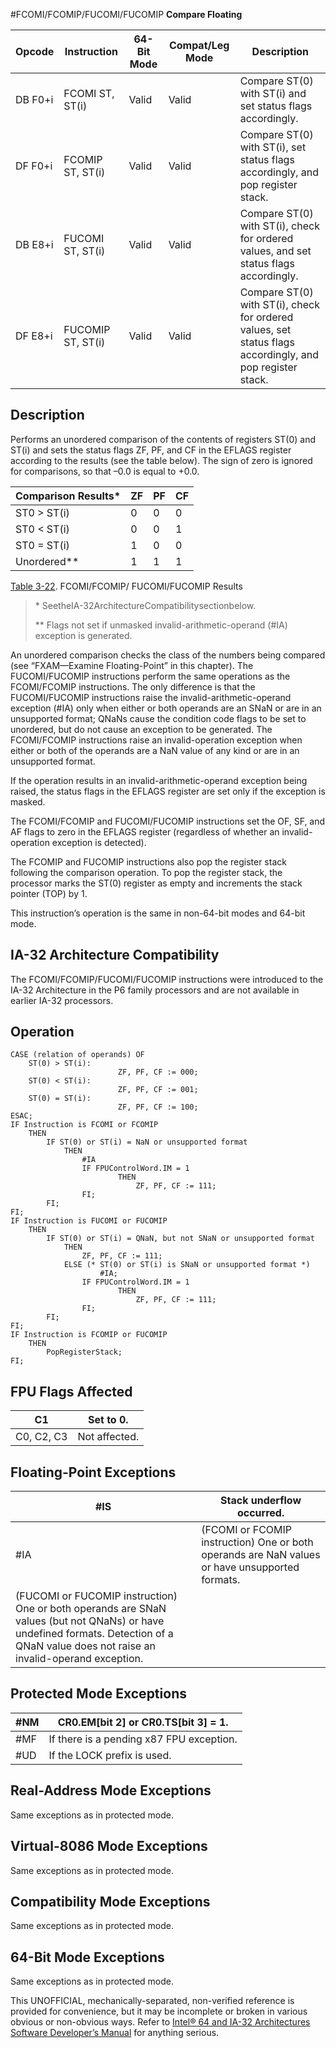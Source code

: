 #FCOMI/FCOMIP/FUCOMI/FUCOMIP
**Compare Floating**

| Opcode  | Instruction       | 64-Bit Mode | Compat/Leg Mode | Description                                                                                               |
| ------- | ----------------- | ----------- | --------------- | --------------------------------------------------------------------------------------------------------- |
| DB F0+i | FCOMI ST, ST(i)   | Valid       | Valid           | Compare ST(0) with ST(i) and set status flags accordingly.                                                |
| DF F0+i | FCOMIP ST, ST(i)  | Valid       | Valid           | Compare ST(0) with ST(i), set status flags accordingly, and pop register stack.                           |
| DB E8+i | FUCOMI ST, ST(i)  | Valid       | Valid           | Compare ST(0) with ST(i), check for ordered values, and set status flags accordingly.                     |
| DF E8+i | FUCOMIP ST, ST(i) | Valid       | Valid           | Compare ST(0) with ST(i), check for ordered values, set status flags accordingly, and pop register stack. |

## Description

Performs an unordered comparison of the contents of registers ST(0) and ST(i) and sets the status flags ZF, PF, and CF in the EFLAGS register according to the results (see the table below). The sign of zero is ignored for comparisons, so that –0.0 is equal to +0.0.

| Comparison Results\* | ZF  | PF  | CF  |
| -------------------- | --- | --- | --- |
| ST0 > ST(i)          | 0   | 0   | 0   |
| ST0 < ST(i)          | 0   | 0   | 1   |
| ST0 = ST(i)          | 1   | 0   | 0   |
| Unordered\*\*        | 1   | 1   | 1   |

[Table 3-22](/x86/fcomi:fcomip:fucomi:fucomip#tbl-3-22). FCOMI/FCOMIP/ FUCOMI/FUCOMIP Results

> \* SeetheIA-32ArchitectureCompatibilitysectionbelow.
>
> \*\* Flags not set if unmasked invalid-arithmetic-operand (#​IA) exception is generated.

An unordered comparison checks the class of the numbers being compared (see “FXAM—Examine Floating-Point” in this chapter). The FUCOMI/FUCOMIP instructions perform the same operations as the FCOMI/FCOMIP instructions. The only difference is that the FUCOMI/FUCOMIP instructions raise the invalid-arithmetic-operand exception (#​IA) only when either or both operands are an SNaN or are in an unsupported format; QNaNs cause the condition code flags to be set to unordered, but do not cause an exception to be generated. The FCOMI/FCOMIP instructions raise an invalid-operation exception when either or both of the operands are a NaN value of any kind or are in an unsupported format.

If the operation results in an invalid-arithmetic-operand exception being raised, the status flags in the EFLAGS register are set only if the exception is masked.

The FCOMI/FCOMIP and FUCOMI/FUCOMIP instructions set the OF, SF, and AF flags to zero in the EFLAGS register (regardless of whether an invalid-operation exception is detected).

The FCOMIP and FUCOMIP instructions also pop the register stack following the comparison operation. To pop the register stack, the processor marks the ST(0) register as empty and increments the stack pointer (TOP) by 1.

This instruction’s operation is the same in non-64-bit modes and 64-bit mode.

## IA-32 Architecture Compatibility

The FCOMI/FCOMIP/FUCOMI/FUCOMIP instructions were introduced to the IA-32 Architecture in the P6 family processors and are not available in earlier IA-32 processors.

## Operation

```
CASE (relation of operands) OF
    ST(0) > ST(i):
                        ZF, PF, CF := 000;
    ST(0) < ST(i):
                        ZF, PF, CF := 001;
    ST(0) = ST(i):
                        ZF, PF, CF := 100;
ESAC;
IF Instruction is FCOMI or FCOMIP
    THEN
        IF ST(0) or ST(i) = NaN or unsupported format
            THEN
                #​IA
                IF FPUControlWord.IM = 1
                        THEN
                            ZF, PF, CF := 111;
                FI;
        FI;
FI;
IF Instruction is FUCOMI or FUCOMIP
    THEN
        IF ST(0) or ST(i) = QNaN, but not SNaN or unsupported format
            THEN
                ZF, PF, CF := 111;
            ELSE (* ST(0) or ST(i) is SNaN or unsupported format *)
                    #​IA;
                IF FPUControlWord.IM = 1
                        THEN
                            ZF, PF, CF := 111;
                FI;
        FI;
FI;
IF Instruction is FCOMIP or FUCOMIP
    THEN
        PopRegisterStack;
FI;

```

## FPU Flags Affected

| C1         | Set to 0.     |
| ---------- | ------------- |
| C0, C2, C3 | Not affected. |

## Floating-Point Exceptions

| \#​IS                                                                                                                                                                                  | Stack underflow occurred.                                                                      |
| -------------------------------------------------------------------------------------------------------------------------------------------------------------------------------------- | ---------------------------------------------------------------------------------------------- |
| \#​IA                                                                                                                                                                                  | (FCOMI or FCOMIP instruction) One or both operands are NaN values or have unsupported formats. |
| (FUCOMI or FUCOMIP instruction) One or both operands are SNaN values (but not QNaNs) or have undefined formats. Detection of a QNaN value does not raise an invalid-operand exception. |

## Protected Mode Exceptions

| \#​NM  | CR0.EM[bit 2] or CR0.TS[bit 3] = 1.      |
| ------ | ---------------------------------------- |
| \#​​MF | If there is a pending x87 FPU exception. |
| #​​​UD | If the LOCK prefix is used.              |

## Real-Address Mode Exceptions

Same exceptions as in protected mode.

## Virtual-8086 Mode Exceptions

Same exceptions as in protected mode.

## Compatibility Mode Exceptions

Same exceptions as in protected mode.

## 64-Bit Mode Exceptions

Same exceptions as in protected mode.

This UNOFFICIAL, mechanically-separated, non-verified reference is provided for convenience, but it may be
incomplete or broken in various obvious or non-obvious
ways. Refer to [Intel® 64 and IA-32 Architectures Software Developer’s Manual](https://software.intel.com/en-us/download/intel-64-and-ia-32-architectures-sdm-combined-volumes-1-2a-2b-2c-2d-3a-3b-3c-3d-and-4) for anything serious.
